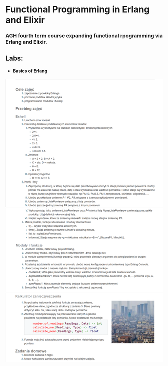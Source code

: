 # Functional Programming in Erlang and Elixir
### AGH fourth term course expanding functional rpogramming via Erlang and Elixir. 

## Labs:
- #### Basics of Erlang

![](img/lab1_img1.png)
![](img/lab1_img2.png)
![](img/lab1_img3.png)
